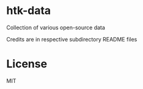 # htk-data

Collection of various open-source data

Credits are in respective subdirectory README files

# License

MIT